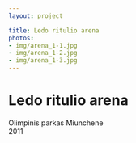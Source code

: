 ```yaml
---
layout: project

title: Ledo ritulio arena
photos:
- img/arena_1-1.jpg
- img/arena_1-2.jpg
- img/arena_1-3.jpg
---
```

<h1>Ledo ritulio arena</h1>
<p>Olimpinis parkas Miunchene<br/>2011</p>

